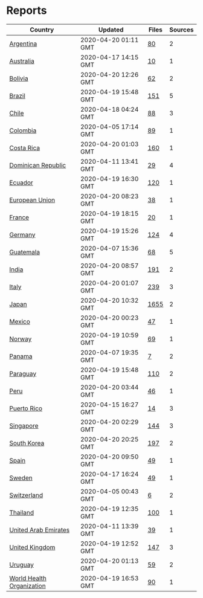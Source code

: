 # Reports

| Country | Updated | Files | Sources |
| --- | --- | --- | --- |
| [Argentina](ar/README.md) | 2020-04-20 01:11 GMT | [80](ar/README.md) | 2 |
| [Australia](au/README.md) | 2020-04-17 14:15 GMT | [10](au/README.md) | 1 |
| [Bolivia](bo/README.md) | 2020-04-20 12:26 GMT | [62](bo/README.md) | 2 |
| [Brazil](br/README.md) | 2020-04-19 15:48 GMT | [151](br/README.md) | 5 |
| [Chile](cl/README.md) | 2020-04-18 04:24 GMT | [88](cl/README.md) | 3 |
| [Colombia](co/README.md) | 2020-04-05 17:14 GMT | [89](co/README.md) | 1 |
| [Costa Rica](cr/README.md) | 2020-04-20 01:03 GMT | [160](cr/README.md) | 1 |
| [Dominican Republic](do/README.md) | 2020-04-11 13:41 GMT | [29](do/README.md) | 4 |
| [Ecuador](ec/README.md) | 2020-04-19 16:30 GMT | [120](ec/README.md) | 1 |
| [European Union](eu/README.md) | 2020-04-20 08:23 GMT | [38](eu/README.md) | 1 |
| [France](fr/README.md) | 2020-04-19 18:15 GMT | [20](fr/README.md) | 1 |
| [Germany](de/README.md) | 2020-04-19 15:26 GMT | [124](de/README.md) | 4 |
| [Guatemala](gt/README.md) | 2020-04-07 15:36 GMT | [68](gt/README.md) | 5 |
| [India](in/README.md) | 2020-04-20 08:57 GMT | [191](in/README.md) | 2 |
| [Italy](it/README.md) | 2020-04-20 01:07 GMT | [239](it/README.md) | 3 |
| [Japan](jp/README.md) | 2020-04-20 10:32 GMT | [1655](jp/README.md) | 2 |
| [Mexico](mx/README.md) | 2020-04-20 00:23 GMT | [47](mx/README.md) | 1 |
| [Norway](no/README.md) | 2020-04-19 10:59 GMT | [69](no/README.md) | 1 |
| [Panama](pa/README.md) | 2020-04-07 19:35 GMT | [7](pa/README.md) | 2 |
| [Paraguay](py/README.md) | 2020-04-19 15:48 GMT | [110](py/README.md) | 2 |
| [Peru](pe/README.md) | 2020-04-20 03:44 GMT | [46](pe/README.md) | 1 |
| [Puerto Rico](pr/README.md) | 2020-04-15 16:27 GMT | [14](pr/README.md) | 3 |
| [Singapore](sg/README.md) | 2020-04-20 02:29 GMT | [144](sg/README.md) | 3 |
| [South Korea](kr/README.md) | 2020-04-20 20:25 GMT | [197](kr/README.md) | 2 |
| [Spain](es/README.md) | 2020-04-20 09:50 GMT | [49](es/README.md) | 1 |
| [Sweden](se/README.md) | 2020-04-17 16:24 GMT | [49](se/README.md) | 1 |
| [Switzerland](ch/README.md) | 2020-04-05 00:43 GMT | [6](ch/README.md) | 2 |
| [Thailand](th/README.md) | 2020-04-19 12:35 GMT | [100](th/README.md) | 1 |
| [United Arab Emirates](ae/README.md) | 2020-04-11 13:39 GMT | [39](ae/README.md) | 1 |
| [United Kingdom](uk/README.md) | 2020-04-19 12:52 GMT | [147](uk/README.md) | 3 |
| [Uruguay](uy/README.md) | 2020-04-20 01:13 GMT | [59](uy/README.md) | 2 |
| [World Health Organization](who/README.md) | 2020-04-19 16:53 GMT | [90](who/README.md) | 1 |
